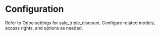 # Configuration

Refer to Odoo settings for sale_triple_discount. Configure related models, access rights, and options as needed.
